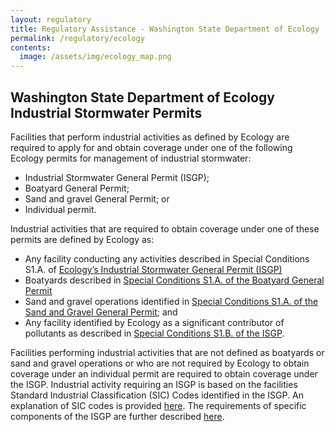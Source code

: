 ```yaml
---
layout: regulatory
title: Regulatory Assistance - Washington State Department of Ecology
permalink: /regulatory/ecology
contents:
  image: /assets/img/ecology_map.png
---
```


## Washington State Department of Ecology Industrial Stormwater Permits

Facilities that perform industrial activities as defined by Ecology are required to apply for and obtain coverage under one of the following Ecology permits for management of industrial stormwater:

- Industrial Stormwater General Permit (ISGP);
- Boatyard General Permit;
- Sand and gravel General Permit; or
- Individual permit.

Industrial activities that are required to obtain coverage under one of these permits are defined by Ecology as:

<!-- - The 10 categories of industrial activities identified in federal regulation [40 CFR122.26(b)(14)(i-ix and xi)](https://www.gpo.gov/fdsys/pkg/CFR-2017-title40-vol24/pdf/CFR-2017-title40-vol24-part122.pdf#page=53); -->
- Any facility conducting any activities described in Special Conditions S1.A. of [Ecology’s Industrial Stormwater General Permit (ISGP)](https://fortress.wa.gov/ecy/paris/DownloadDocument.aspx?id=135677)
- Boatyards described in [Special Conditions S1.A. of the Boatyard General Permit](https://ecology.wa.gov/DOE/files/5b/5bf65af6-a6b5-4b16-a68b-b3aa75c64ce6.pdf)
- Sand and gravel operations identified in [Special Conditions S1.A. of the Sand and Gravel General Permit](https://ecology.wa.gov/DOE/files/d2/d276657e-8179-48bb-bbc0-bebb05ea993b.pdf#page=6); and
- Any facility identified by Ecology as a significant contributor of pollutants as described in [Special Conditions S1.B. of the ISGP](https://fortress.wa.gov/ecy/paris/DownloadDocument.aspx?id=135677).

Facilities performing industrial activities that are not defined as boatyards or sand and gravel operations or who are not required by Ecology to obtain coverage under an individual permit are required to obtain coverage under the ISGP. Industrial activity requiring an ISGP is based on the facilities Standard Industrial Classification (SIC) Codes identified in the ISGP. An explanation of SIC codes is provided [here](https://siccode.com/). The requirements of specific components of the ISGP are further described [here](../ispg-regulatory-assistance).
